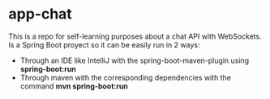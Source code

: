 # app-chat
This is a repo for self-learning purposes about a chat API with WebSockets. Is a Spring Boot proyect so it can be easily run in 2 ways:

-  Through an IDE like IntelliJ with the spring-boot-maven-plugin using **spring-boot:run** 
-  Through maven with the corresponding dependencies with the command **mvn spring-boot:run**
